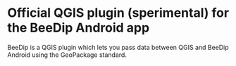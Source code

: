 # Official QGIS plugin (sperimental) for the BeeDip Android app

BeeDip is a QGIS plugin which lets you pass data between QGIS and BeeDip Android using the GeoPackage standard.
